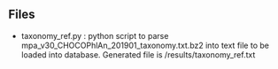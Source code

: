 ## Files

- taxonomy_ref.py : python script to parse mpa_v30_CHOCOPhlAn_201901_taxonomy.txt.bz2 into text file to be loaded into database. Generated file is /results/taxonomy_ref.txt
